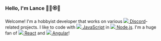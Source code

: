 ### Hello, I'm Lance 🌸🌺🏵️🌼

Welcome! I'm a hobbyist developer that works on various [![](https://api.iconify.design/logos:discord-icon.svg?&height=14) Discord](https://discord.com/)-related projects. I like to code with [![](https://api.iconify.design/logos:javascript.svg?&height=14) JavaScript](https://nodejs.org/) in [![](https://api.iconify.design/logos:nodejs-icon.svg?&height=14) Node.js](https://nodejs.org/). I'm a huge fan of [![](https://api.iconify.design/logos:react.svg?&height=14) React](https://reactjs.org/) and [![](https://api.iconify.design/logos:angular-icon.svg?&height=14) Angular](https://angular.io/)!

<!---
Laaaaaance/Laaaaaance is a ✨ special ✨ repository because its `README.md` (this file) appears on your GitHub profile.
You can click the Preview link to take a look at your changes.
--->
